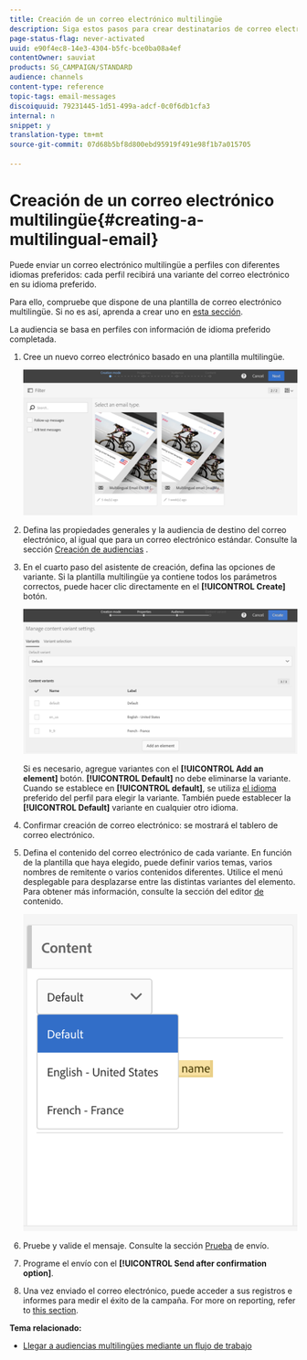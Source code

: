 ```yaml
---
title: Creación de un correo electrónico multilingüe
description: Siga estos pasos para crear destinatarios de correo electrónico multilingües con distintos idiomas preferidos.
page-status-flag: never-activated
uuid: e90f4ec8-14e3-4304-b5fc-bce0ba08a4ef
contentOwner: sauviat
products: SG_CAMPAIGN/STANDARD
audience: channels
content-type: reference
topic-tags: email-messages
discoiquuid: 79231445-1d51-499a-adcf-0c0f6db1cfa3
internal: n
snippet: y
translation-type: tm+mt
source-git-commit: 07d68b5bf8d800ebd95919f491e98f1b7a015705

---
```



# Creación de un correo electrónico multilingüe{#creating-a-multilingual-email}

Puede enviar un correo electrónico multilingüe a perfiles con diferentes idiomas preferidos: cada perfil recibirá una variante del correo electrónico en su idioma preferido.

Para ello, compruebe que dispone de una plantilla de correo electrónico multilingüe. Si no es así, aprenda a crear uno en [esta sección](../../channels/using/multilingual-messages-template.md).

La audiencia se basa en perfiles con información de idioma preferido completada.

1. Cree un nuevo correo electrónico basado en una plantilla [](../../channels/using/multilingual-messages-template.md)multilingüe.

   ![](assets/multi_create1.png)

1. Defina las propiedades generales y la audiencia de destino del correo electrónico, al igual que para un correo electrónico estándar. Consulte la sección [Creación de audiencias](../../audiences/using/creating-audiences.md) .
1. En el cuarto paso del asistente de creación, defina las opciones de variante. Si la plantilla [](../../channels/using/multilingual-messages-template.md) multilingüe ya contiene todos los parámetros correctos, puede hacer clic directamente en el **[!UICONTROL Create]** botón.

   ![](assets/multi_create4.png)

   Si es necesario, agregue variantes con el **[!UICONTROL Add an element]** botón. **[!UICONTROL Default]** no debe eliminarse la variante. Cuando se establece en **[!UICONTROL default]**, se utiliza [el idioma](../../audiences/using/creating-profiles.md) preferido del perfil para elegir la variante. También puede establecer la **[!UICONTROL Default]** variante en cualquier otro idioma.

1. Confirmar creación de correo electrónico: se mostrará el tablero de correo electrónico.
1. Defina el contenido del correo electrónico de cada variante. En función de la plantilla que haya elegido, puede definir varios temas, varios nombres de remitente o varios contenidos diferentes. Utilice el menú desplegable para desplazarse entre las distintas variantes del elemento. Para obtener más información, consulte la sección del editor [de](../../designing/using/designing-content-in-adobe-campaign.md) contenido.

   ![](assets/multi_selectcontent.png)

1. Pruebe y valide el mensaje. Consulte la sección [Prueba](../../sending/using/sending-proofs.md) de envío.
1. Programe el envío con el **[!UICONTROL Send after confirmation option]**.
1. Una vez enviado el correo electrónico, puede acceder a sus registros e informes para medir el éxito de la campaña. For more on reporting, refer to [this section](../../reporting/using/about-dynamic-reports.md).

**Tema relacionado:**

* [Llegar a audiencias multilingües mediante un flujo de trabajo](https://helpx.adobe.com/campaign/kb/simplify-campaign-management.html#Engageyourcustomersateverystep)

